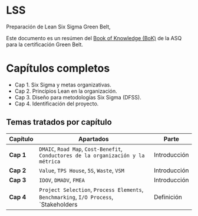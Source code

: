 # LSS
Preparación de Lean Six Sigma Green Belt,

Este documento es un resúmen del [Book of Knowledge (BoK)](https://asq.org/cert/resource/docs/2014/FINAL%202014%20Green%20Belt%20BOK.pdf) de la ASQ para la certificación Green Belt.

Capítulos completos
=====
* Cap 1. Six Sigma y metas organizativas.
* Cap 2. Principios Lean en la organización.
* Cap 3. Diseño para metodologías Six Sigma (DFSS).
* Cap 4. Identificación del proyecto.


Temas tratados por capítulo
-----

Capítulo | Apartados | Parte
--- | --- | ---
**Cap 1** | `DMAIC`, `Road Map`, `Cost-Benefit`, `Conductores de la organización y la métrica`  | Introducción
**Cap 2** | `Value`, `TPS House`, `5S`, `Waste`, `VSM` | Introducción
**Cap 3** | `IDOV`, `DMADV`, `FMEA` | Introducción
**Cap 4** | `Project Selection`, `Process Elements`, `Benchmarking`, `I/O Process`, `Stakeholders | Definición